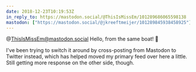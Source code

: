 ```yaml
---
date: 2018-12-23T10:19:53Z
in_reply_to: https://mastodon.social/@ThisIsMissEm/101289686065598138
mastodon: ["https://mastodon.social/@jkreeftmeijer/101289845938458925"]
---
```

@ThisIsMissEm@mastodon.social Hello, from the same boat! 👋

I've been trying to switch it around by cross-posting from Mastodon to Twitter instead, which has helped moved my primary feed over here a little. Still getting more response on the other side, though.
